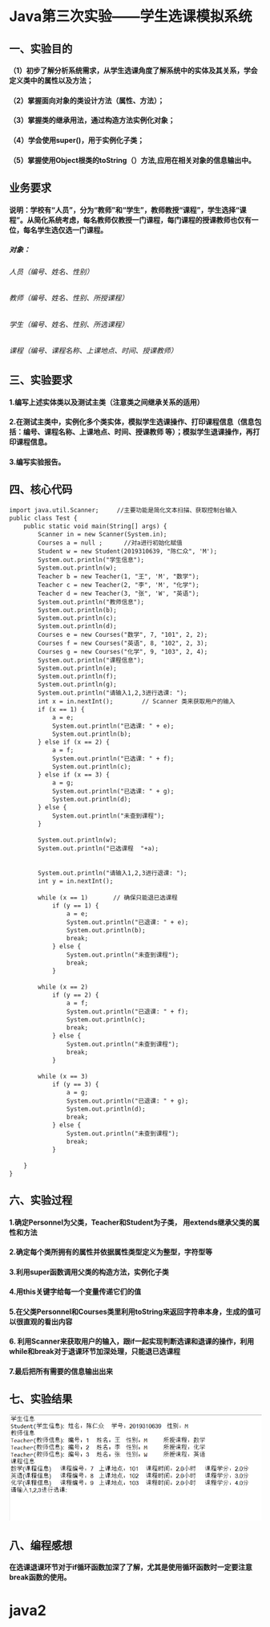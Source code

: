# Java第三次实验——学生选课模拟系统
## 一、实验目的
#### （1）初步了解分析系统需求，从学生选课角度了解系统中的实体及其关系，学会定义类中的属性以及方法；
#### （2）掌握面向对象的类设计方法（属性、方法）；
#### （3）掌握类的继承用法，通过构造方法实例化对象；
#### （4）学会使用super()，用于实例化子类；
#### （5）掌握使用Object根类的toString（）方法,应用在相关对象的信息输出中。
## 业务要求
#### 说明：学校有“人员”，分为“教师”和“学生”，教师教授“课程”，学生选择“课程”。从简化系统考虑，每名教师仅教授一门课程，每门课程的授课教师也仅有一位，每名学生选仅选一门课程。
##### 对象：	
###### 人员（编号、姓名、性别）
###### 教师（编号、姓名、性别、所授课程）
###### 学生（编号、姓名、性别、所选课程）
###### 课程（编号、课程名称、上课地点、时间、授课教师）
## 三、实验要求
#### 1.编写上述实体类以及测试主类（注意类之间继承关系的适用）
#### 2.在测试主类中，实例化多个类实体，模拟学生选课操作、打印课程信息（信息包括：编号、课程名称、上课地点、时间、授课教师 等）；模拟学生退课操作，再打印课程信息。
#### 3.编写实验报告。
## 四、核心代码
```
import java.util.Scanner;     //主要功能是简化文本扫描、获取控制台输入
public class Test {
    public static void main(String[] args) {
        Scanner in = new Scanner(System.in);
        Courses a = null ;      //对a进行初始化赋值
        Student w = new Student(2019310639, "陈仁众", 'M');
        System.out.println("学生信息");
        System.out.println(w);
        Teacher b = new Teacher(1, "王", 'M', "数学");
        Teacher c = new Teacher(2, "李", 'M', "化学");
        Teacher d = new Teacher(3, "张", 'W', "英语");
        System.out.println("教师信息");
        System.out.println(b);
        System.out.println(c);
        System.out.println(d);
        Courses e = new Courses("数学", 7, "101", 2, 2);
        Courses f = new Courses("英语", 8, "102", 2, 3);
        Courses g = new Courses("化学", 9, "103", 2, 4);
        System.out.println("课程信息");
        System.out.println(e);
        System.out.println(f);
        System.out.println(g);
        System.out.println("请输入1,2,3进行选课: ");
        int x = in.nextInt();        // Scanner 类来获取用户的输入
        if (x == 1) {
            a = e;
            System.out.println("已选课: " + e);
            System.out.println(b);
        } else if (x == 2) {
            a = f;
            System.out.println("已选课: " + f);
            System.out.println(c);
        } else if (x == 3) {
            a = g;
            System.out.println("已选课: " + g);
            System.out.println(d);
        } else {
            System.out.println("未查到课程");
        }

        System.out.println(w);
        System.out.println("已选课程  "+a);


        System.out.println("请输入1,2,3进行退课: ");
        int y = in.nextInt();

        while (x == 1)       // 确保只能退已选课程
            if (y == 1) {
                a = e;
                System.out.println("已退课: " + e);
                System.out.println(b);
                break;
            } else {
                System.out.println("未查到课程");
                break;
            }

        while (x == 2)
            if (y == 2) {
                a = f;
                System.out.println("已退课: " + f);
                System.out.println(c);
                break;
            } else {
                System.out.println("未查到课程");
                break;
            }

        while (x == 3)
            if (y == 3) {
                a = g;
                System.out.println("已退课: " + g);
                System.out.println(d);
                break;
            } else {
                System.out.println("未查到课程");
                break;
            }

    }
}
```
## 六、实验过程
#### 1.确定Personnel为父类，Teacher和Student为子类， 用extends继承父类的属性和方法
#### 2.确定每个类所拥有的属性并依据属性类型定义为整型，字符型等
#### 3.利用super函数调用父类的构造方法，实例化子类
#### 4.用this关键字给每一个变量传递它们的值
#### 5.在父类Personnel和Courses类里利用toString来返回字符串本身，生成的值可以很直观的看出内容
#### 6. 利用Scanner来获取用户的输入，跟if一起实现判断选课和退课的操作，利用while和break对于退课环节加深处理，只能退已选课程
#### 7.最后把所有需要的信息输出出来
## 七、实验结果
![实验结果](https://github.com/penny0203/java2/blob/main/%E5%B1%8F%E5%B9%95%E6%88%AA%E5%9B%BE%202020-10-25%20224233.png)

## 八、编程感想
#### 在选课退课环节对于if循环函数加深了了解，尤其是使用循环函数时一定要注意break函数的使用。



# java2
